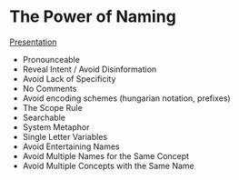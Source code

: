 # The Power of Naming

[Presentation](https://docs.google.com/presentation/d/1-yh9S1I4wdVXJcrOhftJshmlFuDQmq3Rt7vrdfpVvEY/edit?usp=sharing)

* Pronounceable
* Reveal Intent / Avoid Disinformation
* Avoid Lack of Specificity
* No Comments
* Avoid encoding schemes (hungarian notation, prefixes)
* The Scope Rule
* Searchable
* System Metaphor
* Single Letter Variables
* Avoid Entertaining Names
* Avoid Multiple Names for the Same Concept
* Avoid Multiple Concepts with the Same Name
